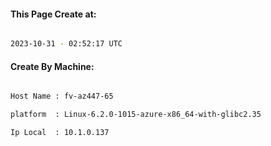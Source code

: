 
   
#### This Page Create at:

```bash

2023-10-31 - 02:52:17 UTC

```

#### Create By Machine:

```bash

Host Name : fv-az447-65

platform  : Linux-6.2.0-1015-azure-x86_64-with-glibc2.35

Ip Local  : 10.1.0.137

```

